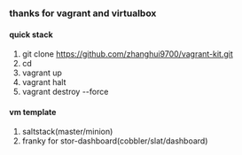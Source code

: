 ### thanks for vagrant and virtualbox

#### quick stack

1. git clone https://github.com/zhanghui9700/vagrant-kit.git
2. cd <PROJECT>
3. vagrant up
4. vagrant halt
5. vagrant destroy --force


#### vm template

1. saltstack(master/minion)
2. franky for stor-dashboard(cobbler/slat/dashboard)
